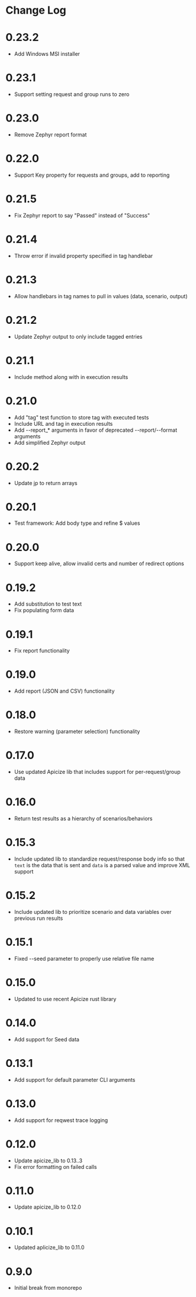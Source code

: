 # Change Log

# 0.23.2

* Add Windows MSI installer

# 0.23.1

* Support setting request and group runs to zero

# 0.23.0

* Remove Zephyr report format

# 0.22.0

* Support Key property for requests and groups, add to reporting

# 0.21.5

* Fix Zephyr report to say "Passed" instead of "Success"

# 0.21.4

* Throw error if invalid property specified in tag handlebar

# 0.21.3

* Allow handlebars in tag names to pull in values (data, scenario, output)

# 0.21.2

* Update Zephyr output to only include tagged entries

# 0.21.1

* Include method along with in execution results

# 0.21.0

* Add "tag" test function to store tag with executed tests
* Include URL and tag in execution results
* Add --report_* arguments in favor of deprecated --report/--format arguments
* Add simplified Zephyr output

# 0.20.2

* Update jp to return arrays

# 0.20.1

* Test framework: Add body type and refine $ values

# 0.20.0

* Support keep alive, allow invalid certs and number of redirect options

# 0.19.2

* Add substitution to test text
* Fix populating form data

# 0.19.1

* Fix report functionality

# 0.19.0

* Add report (JSON and CSV) functionality

# 0.18.0

* Restore warning (parameter selection) functionality

# 0.17.0

* Use updated Apicize lib that includes support for per-request/group data

# 0.16.0

* Return test results as a hierarchy of scenarios/behaviors

# 0.15.3

* Include updated lib to standardize request/response body info so that `text` is the data that is sent and `data` is a parsed value and improve XML support

# 0.15.2

* Include updated lib to prioritize scenario and data variables over previous run results

# 0.15.1

* Fixed --seed parameter to properly use relative file name

# 0.15.0

* Updated to use recent Apicize rust library

# 0.14.0

* Add support for Seed data

# 0.13.1

* Add support for default parameter CLI arguments

# 0.13.0

* Add support for reqwest trace logging

# 0.12.0

* Update apicize_lib to 0.13..3
* Fix error formatting on failed calls

# 0.11.0

* Update apicize_lib to 0.12.0

# 0.10.1

* Updated aplicize_lib to 0.11.0

# 0.9.0

* Initial break from monorepo